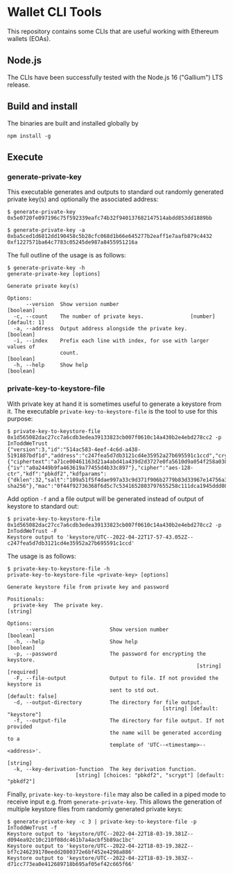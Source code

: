 # Wallet CLI Tools

This repository contains some CLIs that are useful working with Ethereum wallets (EOAs).

## Node.js
The CLIs have been successfully tested with the Node.js 16 ("Gallium") LTS release.

## Build and install
The binaries are built and installed globally by 
```
npm install -g
```

## Execute

### generate-private-key
This executable generates and outputs to standard out randomly generated private key(s) and optionally the associated address:
```shell
$ generate-private-key
0x5e0720fe097196c75f592339eafc74b32f940137682147514abdd853dd1889bb
```

```shell
$ generate-private-key -a
0xba5ced1d6812dd190458c5b28cfc068d1b66e645277b2eaff1e7aafb879c4432 0xf1227571ba64c7783c05245de987a8455951216a
```

The full outline of the usage is as follows:
```shell
$ generate-private-key -h
generate-private-key [options]

Generate private key(s)

Options:
      --version  Show version number                                   [boolean]
  -c, --count    The number of private keys.               [number] [default: 1]
  -a, --address  Output address alongside the private key.             [boolean]
  -i, --index    Prefix each line with index, for use with larger values of
                 count.                                                [boolean]
  -h, --help     Show help                                             [boolean]
```

### private-key-to-keystore-file
With private key at hand it is sometimes useful to generate a keystore from it. The executable `private-key-to-keystore-file` is the tool to use for this purpose:
```shell
$ private-key-to-keystore-file 0x1d565082dac27cc7a6cdb3edea39133823cb007f0610c14a430b2e4ebd278cc2 -p InToddWeTrust
{"version":3,"id":"514ac583-4eef-4c6d-a438-5191887bdf1d","address":"c247fea5d7db3121cd4e35952a27b695591c1ccd","crypto":{"ciphertext":"a71ce00461163d21a4abd41a439d2d3727e0fa5610d9a054f258a038f1478f02","cipherparams":{"iv":"a0a2449b9fa463619a77455d4b33c897"},"cipher":"aes-128-ctr","kdf":"pbkdf2","kdfparams":{"dklen":32,"salt":"109a51f5f4dae997a33c9d371f906b2779b83d33967e14756a316f7a0c8f11e4","c":262144,"prf":"hmac-sha256"},"mac":"0f44f92736368f6d5c7c5341652803797655258c111dca1945ddd084c8f811a2"}}
```

Add option `-f` and a file output will be generated instead of output of keystore to standard out:
```shell
$ private-key-to-keystore-file 0x1d565082dac27cc7a6cdb3edea39133823cb007f0610c14a430b2e4ebd278cc2 -p InToddWeTrust -F
Keystore output to 'keystore/UTC--2022-04-22T17-57-43.052Z--c247fea5d7db3121cd4e35952a27b695591c1ccd'
```

The usage is as follows:
```shell
$ private-key-to-keystore-file -h
private-key-to-keystore-file <private-key> [options]

Generate keystore file from private key and password

Positionals:
  private-key  The private key.                                         [string]

Options:
      --version                  Show version number                   [boolean]
  -h, --help                     Show help                             [boolean]
  -p, --password                 The password for encrypting the keystore.
                                                             [string] [required]
  -F, --file-output              Output to file. If not provided the keystore is
                                 sent to std out.               [default: false]
  -d, --output-directory         The directory for file output.
                                                  [string] [default: "keystore"]
  -f, --output-file              The directory for file output. If not provided
                                 the name will be generated according to a
                                 template of 'UTC--<timestamp>--<address>'.
                                                                        [string]
  -k, --key-derivation-function  The key derivation function.
                      [string] [choices: "pbkdf2", "scrypt"] [default: "pbkdf2"]
```

Finally, `private-key-to-keystore-file` may also be called in a piped mode to receive input e.g. from `generate-private-key`. This allows the generation of multiple keystore files from randomly generated private keys:
```shell
$ generate-private-key -c 3 | private-key-to-keystore-file -p InToddWeTrust -f
Keystore output to 'keystore/UTC--2022-04-22T18-03-19.381Z--d094ea92c10c210f08dc461b7a4acbf5b89ac1bc'
Keystore output to 'keystore/UTC--2022-04-22T18-03-19.382Z--bf7c246239170eedd2080372e6bf452e4298a886'
Keystore output to 'keystore/UTC--2022-04-22T18-03-19.383Z--d71cc773ea0e412689718b695af05ef42c665f66'
```